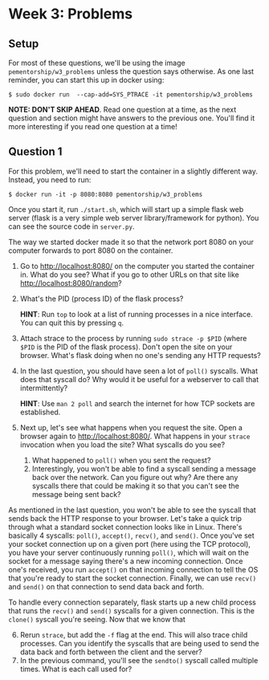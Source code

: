 # Week 3: Problems

## Setup

For most of these questions, we'll be using the image `pementorship/w3_problems` unless
the question says otherwise. As one last reminder, you can start this up in docker
using:

```
$ sudo docker run  --cap-add=SYS_PTRACE -it pementorship/w3_problems
```

**NOTE: DON'T SKIP AHEAD**. Read one question at a time, as the next question and
section might have answers to the previous one. You'll find it more interesting if you
read one question at a time!

## Question 1

For this problem, we'll need to start the container in a slightly different way.
Instead, you need to run:
```
$ docker run -it -p 8080:8080 pementorship/w3_problems
```

Once you start it, run `./start.sh`, which will start up a simple flask web server
(flask is a very simple web server library/framework for python). You can see the
source code in `server.py`.

The way we started docker made it so that the network port 8080 on your computer
forwards to port 8080 on the container.

1. Go to [http://localhost:8080/](http://localhost:8080/) on the computer you started
   the container in. What do you see? What if you go to other URLs on that site like
   [http://localhost:8080/random](http://localhost:8080/random)?

2. What's the PID (process ID) of the flask process?

   **HINT**: Run `top` to look at a list of running processes in a nice interface. You
   can quit this by pressing `q`.

3. Attach strace to the process by running `sudo strace -p $PID` (where `$PID` is the
   PID of the flask process). Don't open the site on your browser. What's flask doing
   when no one's sending any HTTP requests?

4. In the last question, you should have seen a lot of `poll()` syscalls. What does
   that syscall do? Why would it be useful for a webserver to call that intermittently?

   **HINT**: Use `man 2 poll` and search the internet for how TCP sockets are
   established.

5. Next up, let's see what happens when you request the site. Open a browser again to
   [http://localhost:8080/](http://localhost:8080/). What happens in your `strace`
   invocation when you load the site? What syscalls do you see?
   1. What happened to `poll()` when you sent the request?
   2. Interestingly, you won't be able to find a syscall sending a message back over
      the network. Can you figure out why? Are there any syscalls there that could be
      making it so that you can't see the message being sent back?

As mentioned in the last question, you won't be able to see the syscall that sends back
the HTTP response to your browser. Let's take a quick trip through what a standard
socket connection looks like in Linux. There's basically 4 syscalls: `poll()`,
`accept()`, `recv()`, and `send()`. Once you've set your socket connection up on a
given port (here using the TCP protocol), you have your server continuously running
`poll()`, which will wait on the socket for a message saying there's a new incoming
connection. Once one's received, you run `accept()` on that incoming connection to tell
the OS that you're ready to start the socket connection. Finally, we can use `recv()`
and `send()` on that connection to send data back and forth.

To handle every connection separately, flask starts up a new child process that
runs the `recv()` and `send()` syscalls for a given connection. This is the `clone()`
syscall you're seeing. Now that we know that

6. Rerun `strace`, but add the `-f` flag at the end. This will also trace child
   processes. Can you identify the syscalls that are being used to send the data back
   and forth between the client and the server?
7. In the previous command, you'll see the `sendto()` syscall called multiple times.
   What is each call used for?
